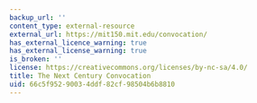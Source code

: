 ```yaml
---
backup_url: ''
content_type: external-resource
external_url: https://mit150.mit.edu/convocation/
has_external_licence_warning: true
has_external_license_warning: true
is_broken: ''
license: https://creativecommons.org/licenses/by-nc-sa/4.0/
title: The Next Century Convocation
uid: 66c5f952-9003-4ddf-82cf-98504b6b8810
---
```

